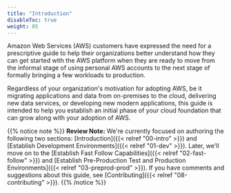 ```yaml
---
title: "Introduction"
disableToc: true
weight: 05
---
```


Amazon Web Services (AWS) customers have expressed the need for a prescriptive guide to help their organizations better understand how they can get started with the AWS platform when they are ready to move from the informal stage of using personal AWS accounts to the next stage of formally bringing a few workloads to production.

Regardless of your organization's motivation for adopting AWS, be it migrating applications and data from on-premises to the cloud, delivering new data services, or developing new modern applications, this guide is intended to help you establish an initial phase of your cloud foundation that can grow along with your adoption of AWS.

{{% notice note %}}
**Review Note:** We're currently focused on authoring the following two sections: [Introduction]({{< relref "00-intro" >}}) and [Establish Development Environments]({{< relref "01-dev" >}}). Later, we'll move on to the [Establish Fast Follow Capabilities]({{< relref "02-fast-follow" >}}) and [Establish Pre-Production Test and Production Environments]({{< relref "03-preprod-prod" >}}). If you have comments and suggestions about this guide, see [Contributing]({{< relref "08-contributing" >}}).
{{% /notice %}}
